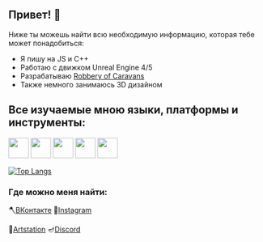 ## Привет! 👋

Ниже ты можешь найти всю необходимую информацию, которая тебе может понадобиться:
* Я пишу на JS и C++ 
* Работаю с движком Unreal Engine 4/5
* Разрабатываю [Robbery of Caravans](https://vk.com/robberyofcaravans)
* Также немного занимаюсь 3D дизайном

## Все изучаемые мною языки, платформы и инструменты:
<code><img height="40" src="https://cdn.icon-icons.com/icons2/2415/PNG/512/c_original_logo_icon_146611.png"></code>
<code><img height="40" src="https://upload.wikimedia.org/wikipedia/commons/thumb/1/18/ISO_C%2B%2B_Logo.svg/1822px-ISO_C%2B%2B_Logo.svg.png"></code>
<code><img height="40" src="https://cdn.iconscout.com/icon/free/png-256/unreal-engine-2749375-2284765.png"></code>
<code><img height="40" src="https://upload.wikimedia.org/wikipedia/commons/thumb/9/99/Unofficial_JavaScript_logo_2.svg/2048px-Unofficial_JavaScript_logo_2.svg.png"></code>
<code><img height="40" src="https://cdn.iconscout.com/icon/free/png-256/node-js-1174925.png"></code>

[![Top Langs](https://github-readme-stats.vercel.app/api/top-langs/?username=dolaxom&layout=compact)](https://github.com/anuraghazra/github-readme-stats)


### Где можно меня найти:

🪓[ВКонтакте](https://vk.com/duckfromdonskoy) 🏹[Instagram](https://www.instagram.com/duckfromdonskoy/) 

🔪[Artstation](https://www.artstation.com/thedolaxom) 🪔[Discord](https://discord.gg/ZBFaPECuFf)
